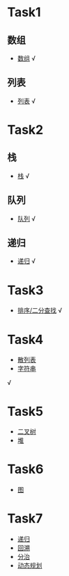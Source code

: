 # Task1

## 数组
-   [数组](https://github.com/GavinAlison/leetcode/blob/master/algorithm/src/main/resources/array.md) √
## 列表
-   [列表](https://github.com/GavinAlison/leetcode/blob/master/algorithm/src/main/resources/list.md) √

# Task2
## 栈
-   [栈](https://github.com/GavinAlison/leetcode/blob/master/algorithm/src/main/resources/stack.md) √

## 队列
-   [队列](https://github.com/GavinAlison/leetcode/blob/master/algorithm/src/main/resources/queue.md) √

## 递归
-   [递归](https://github.com/GavinAlison/leetcode/blob/master/algorithm/src/main/resources/recursive.md) √


# Task3
-   [排序/二分查找](https://github.com/GavinAlison/leetcode/blob/master/algorithm/src/main/resources/sort.md)  √

# Task4
-   [散列表](https://github.com/GavinAlison/leetcode/blob/master/algorithm/src/main/resources/hashAndStr.md)
-   [字符串](https://github.com/GavinAlison/leetcode/blob/master/algorithm/src/main/resources/hashAndStr.md)

√

# Task5
-   [二叉树]()
-   [堆]()

# Task6
-   [图]()

# Task7
-   [递归]()
-   [回溯]()
-   [分治]()
-   [动态规划]()